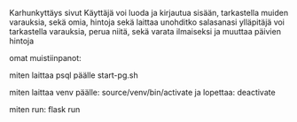 Karhunkyttäys sivut
Käyttäjä voi luoda ja kirjautua sisään, tarkastella muiden varauksia, sekä omia, hintoja sekä laittaa unohditko salasanasi
ylläpitäjä voi tarkastella varauksia, perua niitä, sekä varata ilmaiseksi ja muuttaa päivien hintoja


omat muistiinpanot:

miten laittaa psql päälle
start-pg.sh

miten laittaa venv päälle:
source/venv/bin/activate
ja lopettaa: deactivate

miten run: flask run